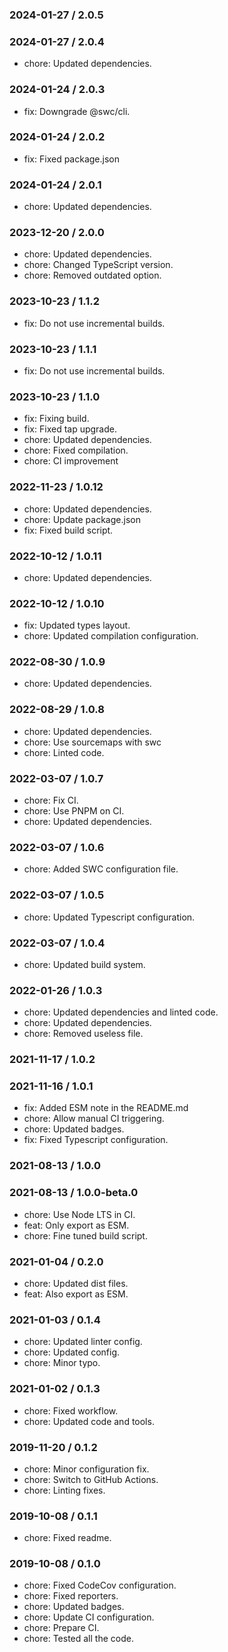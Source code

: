 ### 2024-01-27 / 2.0.5


### 2024-01-27 / 2.0.4

- chore: Updated dependencies.

### 2024-01-24 / 2.0.3

- fix: Downgrade @swc/cli.

### 2024-01-24 / 2.0.2

- fix: Fixed package.json

### 2024-01-24 / 2.0.1

- chore: Updated dependencies.

### 2023-12-20 / 2.0.0

- chore: Updated dependencies.
- chore: Changed TypeScript version.
- chore: Removed outdated option.

### 2023-10-23 / 1.1.2

- fix: Do not use incremental builds.

### 2023-10-23 / 1.1.1

- fix: Do not use incremental builds.

### 2023-10-23 / 1.1.0

- fix: Fixing build.
- fix: Fixed tap upgrade.
- chore: Updated dependencies.
- chore: Fixed compilation.
- chore: CI improvement

### 2022-11-23 / 1.0.12

- chore: Updated dependencies.
- chore: Update package.json
- fix: Fixed build script.

### 2022-10-12 / 1.0.11

- chore: Updated dependencies.

### 2022-10-12 / 1.0.10

- fix: Updated types layout.
- chore: Updated compilation configuration.

### 2022-08-30 / 1.0.9

- chore: Updated dependencies.

### 2022-08-29 / 1.0.8

- chore: Updated dependencies.
- chore: Use sourcemaps with swc
- chore: Linted code.

### 2022-03-07 / 1.0.7

- chore: Fix CI.
- chore: Use PNPM on CI.
- chore: Updated dependencies.

### 2022-03-07 / 1.0.6

- chore: Added SWC configuration file.

### 2022-03-07 / 1.0.5

- chore: Updated Typescript configuration.

### 2022-03-07 / 1.0.4

- chore: Updated build system.

### 2022-01-26 / 1.0.3

- chore: Updated dependencies and linted code.
- chore: Updated dependencies.
- chore: Removed useless file.

### 2021-11-17 / 1.0.2


### 2021-11-16 / 1.0.1

- fix: Added ESM note in the README.md
- chore: Allow manual CI triggering.
- chore: Updated badges.
- fix: Fixed Typescript configuration.

### 2021-08-13 / 1.0.0


### 2021-08-13 / 1.0.0-beta.0

- chore: Use Node LTS in CI.
- feat: Only export as ESM.
- chore: Fine tuned build script.

### 2021-01-04 / 0.2.0

- chore: Updated dist files.
- feat: Also export as ESM.

### 2021-01-03 / 0.1.4

- chore: Updated linter config.
- chore: Updated config.
- chore: Minor typo.

### 2021-01-02 / 0.1.3

- chore: Fixed workflow.
- chore: Updated code and tools.

### 2019-11-20 / 0.1.2

- chore: Minor configuration fix.
- chore: Switch to GitHub Actions.
- chore: Linting fixes.

### 2019-10-08 / 0.1.1

- chore: Fixed readme.

### 2019-10-08 / 0.1.0

- chore: Fixed CodeCov configuration.
- chore: Fixed reporters.
- chore: Updated badges.
- chore: Update CI configuration.
- chore: Prepare CI.
- chore: Tested all the code.

